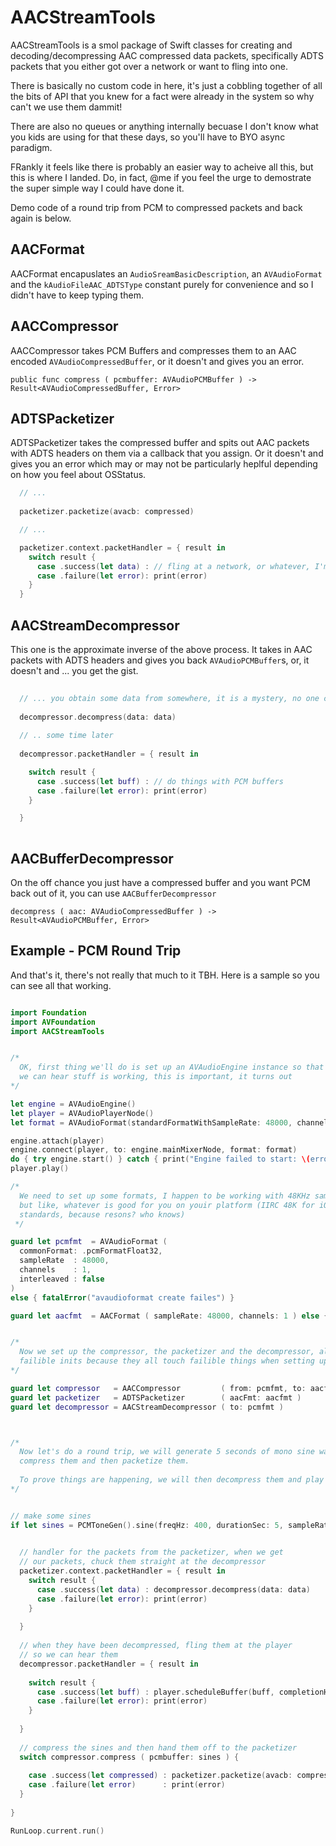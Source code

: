 # AACStreamTools

AACStreamTools is a smol package of Swift classes for creating and decoding/decompressing 
AAC compressed data packets, specifically ADTS packets that you either got over a 
network or want to fling into one.

There is basically no custom code in here, it's just a cobbling together of all the bits of API
that you knew for a fact were already in the system so why can't we use them dammit!

There are also no queues or anything internally becuase I don't know what you kids are using for
that these days, so you'll have to BYO async paradigm.

FRankly it feels like there is probably an easier way to acheive all this, but this is where I landed. Do, 
in fact, @me if you feel the urge to demostrate the super simple way I could have done it.

Demo code of a round trip from PCM to compressed packets and back again is below.

## AACFormat
AACFormat encapuslates an `AudioSreamBasicDescription`, an `AVAudioFormat` and the `kAudioFileAAC_ADTSType` 
constant purely for convenience and so I didn't have to keep typing them.

## AACCompressor

AACCompressor takes PCM Buffers and compresses them to an AAC encoded `AVAudioCompressedBuffer`,
or it doesn't and gives you an error.

`public func compress ( pcmbuffer: AVAudioPCMBuffer ) -> Result<AVAudioCompressedBuffer, Error> `


## ADTSPacketizer

ADTSPacketizer takes the compressed buffer and spits out AAC packets with ADTS headers on them
via a callback that you assign. Or it doesn't and gives you an error which may or may not be
particularly heplful depending on how you feel about OSStatus.

```swift
  // ...
  
  packetizer.packetize(avacb: compressed)

  // ...

  packetizer.context.packetHandler = { result in
    switch result {
      case .success(let data) : // fling at a network, or whatever, I'm not your mum.
      case .failure(let error): print(error)
    }
  }
```

## AACStreamDecompressor

This one is the approximate inverse of the above process. It takes in AAC packets with ADTS headers
and gives you back `AVAudioPCMBuffer`s, or, it doesn't and ... you get the gist.

```swift
 
  // ... you obtain some data from somewhere, it is a mystery, no one can kno it
 
  decompressor.decompress(data: data)
 
  // .. some time later 
 
  decompressor.packetHandler = { result in

    switch result {
      case .success(let buff) : // do things with PCM buffers
      case .failure(let error): print(error)
    }

  }
 
```

## AACBufferDecompressor

On the off chance you just have a compressed buffer and you want PCM back out of it, 
you can use `AACBufferDecompressor`

`decompress ( aac: AVAudioCompressedBuffer ) -> Result<AVAudioPCMBuffer, Error>`


## Example - PCM Round Trip

And that's it, there's not really that much to it TBH. Here is a sample so you can see all that working.

```swift

import Foundation
import AVFoundation
import AACStreamTools


/*
  OK, first thing we'll do is set up an AVAudioEngine instance so that
  we can hear stuff is working, this is important, it turns out
*/

let engine = AVAudioEngine()
let player = AVAudioPlayerNode()
let format = AVAudioFormat(standardFormatWithSampleRate: 48000, channels: 1)!

engine.attach(player)
engine.connect(player, to: engine.mainMixerNode, format: format)
do { try engine.start() } catch { print("Engine failed to start: \(error)") }
player.play()

/*
  We need to set up some formats, I happen to be working with 48KHz sampling, so we'll use that
  but like, whatever is good for you on youir platform (IIRC 48K for iOS and 44.1 for macOS as
  standards, because resons? who knows)
 */

guard let pcmfmt  = AVAudioFormat (
  commonFormat: .pcmFormatFloat32,
  sampleRate  : 48000,
  channels    : 1,
  interleaved : false
)
else { fatalError("avaudioformat create failes") }

guard let aacfmt  = AACFormat ( sampleRate: 48000, channels: 1 ) else { fatalError("aacformat create failes") }


/*
  Now we set up the compressor, the packetizer and the decompressor, all of these have
  failible inits because they all touch failible things when setting up, sigh.
*/

guard let compressor   = AACCompressor         ( from: pcmfmt, to: aacfmt ) else { fatalError( "compressor create failed"  ) }
guard let packetizer   = ADTSPacketizer        ( aacFmt: aacfmt )           else { fatalError( "packetizer create failed"  ) }
guard let decompressor = AACStreamDecompressor ( to: pcmfmt )               else { fatalError( "decompressor create failed") }



/*
  Now let's do a round trip, we will generate 5 seconds of mono sine waves at 48KHz in PCM format,
  compress them and then packetize them.
 
  To prove things are happening, we will then decompress them and play them.
*/


// make some sines
if let sines = PCMToneGen().sine(freqHz: 400, durationSec: 5, sampleRate: 48000, amplitude: 1) {

 
  // handler for the packets from the packetizer, when we get
  // our packets, chuck them straight at the decompressor
  packetizer.context.packetHandler = { result in
    switch result {
      case .success(let data) : decompressor.decompress(data: data)
      case .failure(let error): print(error)
    }
    
  }
  
  // when they have been decompressed, fling them at the player
  // so we can hear them
  decompressor.packetHandler = { result in
    
    switch result {
      case .success(let buff) : player.scheduleBuffer(buff, completionHandler: nil)
      case .failure(let error): print(error)
    }
    
  }
  
  // compress the sines and then hand them off to the packetizer
  switch compressor.compress ( pcmbuffer: sines ) {
    
    case .success(let compressed) : packetizer.packetize(avacb: compressed)
    case .failure(let error)      : print(error)
  }
  
}

RunLoop.current.run()

```
